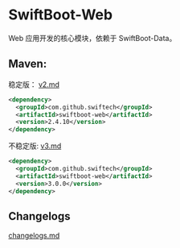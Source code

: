 # SwiftBoot-Web
Web 应用开发的核心模块，依赖于 SwiftBoot-Data。

## Maven:

稳定版：
[v2.md](docs/v2.md)

  ```xml
  <dependency>
    <groupId>com.github.swiftech</groupId>
    <artifactId>swiftboot-web</artifactId>
    <version>2.4.10</version>
  </dependency>
  ```

不稳定版:
[v3.md](docs/v3.md)

  ```xml
  <dependency>
    <groupId>com.github.swiftech</groupId>
    <artifactId>swiftboot-web</artifactId>
    <version>3.0.0</version>
  </dependency>
  ```

## Changelogs

[changelogs.md](docs/changelogs.md)
